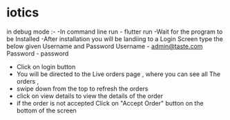 # iotics
in debug mode :-
 -In command line run - flutter run
 -Wait for the program to be Installed
 -After installation you will be landiing to a Login Screen type the below given Username and Password
 Username - admin@taste.com
 Password - password
 - Click on login button
 - You will be directed to the Live orders page , where you can see all The orders ,
 - swipe down from the top to refresh the orders
 - click on view details to view the details of the order
 - if the order is not accepted Click on "Accept Order" button on the bottom of the screen 
 
 
